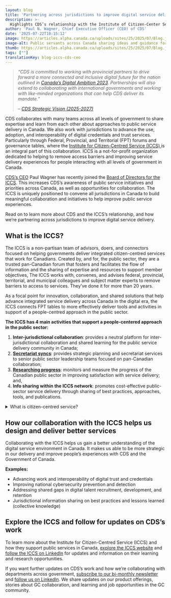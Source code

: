 ```yaml
---
layout: blog
title: 'Partnering across jurisdictions to improve digital service delivery'
description: >-
  Highlights CDS’s relationship with the Institute of Citizen-Center Service (ICCS) and pan-Canadian collaboration.
author: 'Paul N. Wagner, Chief Executive Officer (CEO) of CDS'
date: '2025-07-22T10:15:12'
image: https://articles.alpha.canada.ca/uploads/sites/25/2025/07/Blog.jpg
image-alt: Public servants across Canada sharing ideas and guidance for digital service delivery.
thumb: https://articles.alpha.canada.ca/uploads/sites/25/2025/07/Blog.jpg
tags: [""]
translationKey: blog-iccs-cds-ceo
---
```


<blockquote class="wp-block-quote is-layout-flow wp-block-quote-is-layout-flow">
<p><em>“CDS is committed to working with provincial partners to drive forward a more connected and inclusive digital future for the nation outlined in </em><a href="https://www.canada.ca/en/government/system/digital-government/digital-ambition.html" target="_blank" rel="noreferrer noopener"><em>Canada’s Digital Ambition 2023</em></a><em>. Partnerships will also extend to collaborating with international governments and working with like-minded organizations that can help CDS deliver its mandate.”</em></p>



<p>–<em> </em><a href="https://digital.canada.ca/reports/strategy-2024.pdf?utm_campaign=esdc-edsc-intcomms-24-25&amp;utm_medium=pog&amp;utm_source=iccs-blog&amp;utm_content=cds-strategy-en-250605" target="_blank" rel="noreferrer noopener"><em>CDS Strategic Vision (2025-2027)</em></a></p>
</blockquote>



<p>CDS collaborates with many teams across all levels of government to share expertise and learn from each other about approaches to public service delivery in Canada. We also work with jurisdictions to advance the use, adoption, and interoperability of digital credentials and trust services. Particularly through Federal, Provincial, and Territorial (FPT) forums and governance tables, where the <a href="https://iccs-isac.org/" target="_blank" rel="noreferrer noopener">Institute for Citizen-Centred Service (ICCS) </a>is an integral part of this collaboration. ICCS is a not-for-profit organization dedicated to helping to remove access barriers and improving service delivery experiences for people interacting with all levels of government in Canada. </p>



<p><a href="https://www.linkedin.com/in/paul-n-wagner-3112a13/" target="_blank" rel="noreferrer noopener">CDS’s CEO</a> Paul Wagner has recently joined the <a href="https://iccs-isac.org/our-story/who-we-are/board-of-directors" target="_blank" rel="noreferrer noopener">Board of Directors for the ICCS</a>. This increases CDS’s awareness of public service initiatives and priorities across Canada, as well as opportunities for collaboration. The ICCS is uniquely positioned to convene all jurisdictions in Canada to build meaningful collaboration and initiatives to help improve public service experiences.</p>



<p>Read on to learn more about CDS and the ICCS’s relationship, and how we’re partnering across jurisdictions to improve digital service delivery.</p>



<h2 class="wp-block-heading"><strong>What is the ICCS?</strong></h2>



<p>The ICCS is a non-partisan team of advisors, doers, and connectors focused on helping governments deliver integrated citizen-centred services that work for Canadians. Created by, and for, the public sector, they are a trusted pan-Canadian forum that fosters and facilitates the flow of information and the sharing of expertise and resources to support member objectives, The ICCS works with, convenes, and advises federal, provincial, territorial, and municipal colleagues and subject matter experts to remove barriers to access to services. They’ve done it for more than 20 years.&nbsp;</p>



<p>As a focal point for innovation, collaboration, and shared solutions that help advance integrated service delivery across Canada in the digital era, the ICCS connects FPT tables to more effectively deliver tools and activities in support of a people-centred approach in the public sector.&nbsp;</p>



<p><strong>The ICCS has 4 main activities that support a people-centered approach in the public sector:</strong></p>



<ol class="wp-block-list">
<li><strong>Inter-jurisdictional collaboration</strong>: provides a neutral platform for inter-jurisdictional collaboration and shared learning for the public service delivery community in Canada;</li>



<li><a href="https://iccs-isac.org/our-work/councils" target="_blank" rel="noreferrer noopener"><strong>Secretariat syncs</strong></a>: provides strategic planning and secretariat services to senior public sector leadership teams focused on pan-Canadian collaboration;</li>



<li><a href="https://iccs-isac.org/our-work/measure-and-benchmark" target="_blank" rel="noreferrer noopener"><strong>Researching progress</strong></a>: monitors and measure the progress of the Canadian public sector in improving satisfaction with service delivery; and,</li>



<li><strong>Info sharing within the ICCS network</strong>: promotes cost-effective public-sector service delivery through sharing of best practices, approaches, tools, and publications.</li>
</ol>



<details class="wp-block-cds-snc-accordion"><summary>What is citizen-centred service?</summary>
<p>From the ICCS: <a href="https://iccs-isac.org/our-story/who-we-are/what-is-citizen-centred-service" target="_blank" rel="noreferrer noopener"><strong>There are at least 6 reasons for the public sector to deliver their programs and services with a citizen-centred approach.</strong></a></p>



<ol class="wp-block-list">
<li><strong>Focus on needs, perspectives, improvement priorities, and satisfaction of Canadians.</strong><br>Using a citizen-centred perspective means organizations must focus on service improvement priorities and needs from the individual’s perspective.&nbsp; In a citizen-centred approach, citizen satisfaction becomes the criterion for success, and the basis for results measurement in public sector service delivery.<br></li>



<li><strong>A citizen-centred approach highlights access challenges.</strong><br>Citizens must work through the maze of public sector organizations and services to get what they need. To truly meet citizens’ service needs, governments must work together across levels of government to provide seamless, integrated service to individuals and businesses.<br></li>



<li><strong>Clients of government services are not simply clients.</strong><br>They are more than consumers of government services and usually also taxpayers and citizens which have a personal interest in how they consume services. While clients of the government services in Canada are usually citizens of this country, they may also be potential citizens of Canada, or citizens of another country with a business, professional or personal interest in Canada.<br></li>



<li><strong>Many of the clients of government are involuntary clients.</strong><br>The involuntary client whose service relationship with government can stem from government requirements or citizen obligations. That is one reason why fairness is among the five top drivers of Canadians’ satisfaction with the quality of government service delivery.<br></li>



<li><strong>Balance the distinct interests and needs of different categories of citizens, against the public interest.</strong><br>Governments must balance the interests of immediate or direct clients with those of society as a whole. Public sector organizations must keep in mind that the quality of their service delivery experience contributes to building trust, strengthening client satisfaction, and supporting broader access for all individuals.<br></li>



<li><strong>Canadians form an impression at each service interaction.</strong><br>Creating an impression of an organization or service is about the effectiveness of the public institution and about the potential of democratic government. The service experience either increases or decreases Canadians’ confidence in public institutions. Each interaction—whether in person, online, or by telephone—is an opportunity to build trust and positive sentiment towards the public sector. Moments of truths are proactive and need to be tied to experiences that are important for the client.</li>
</ol>
</details>



<h2 class="wp-block-heading"><strong>How our collaboration with the ICCS helps us design and deliver better services</strong></h2>



<p>Collaborating with the ICCS helps us gain a better understanding of the digital service environment in Canada. It makes us able to be more strategic in our delivery and improve people’s experiences with CDS and the Government of Canada.</p>



<p><strong>Examples:</strong></p>



<ul class="wp-block-list">
<li>Advancing work and interoperability of digital trust and credentials&nbsp;&nbsp;</li>



<li>Improving national cybersecurity prevention and detection</li>



<li>Addressing shared gaps in digital talent recruitment, development, and retention&nbsp;</li>



<li>Jurisdictional information sharing on best practices and lessons learned (collective knowledge)</li>
</ul>



<h2 class="wp-block-heading"><strong>Explore the ICCS and follow for updates on CDS’s work</strong></h2>



<p>To learn more about the Institute for Citizen-Centred Service (ICCS) and how they support public services in Canada, <a href="https://iccs-isac.org/" target="_blank" rel="noreferrer noopener">explore the ICCS website</a> and <a href="https://www.linkedin.com/company/citizenf1rst/posts/?feedView=all" target="_blank" rel="noreferrer noopener">follow the ICCS on LinkedIn</a> for updates and information on their learning and research opportunities.</p>



<p>If you want further updates on CDS’s work and how we’re collaborating with departments across government, <a href="https://us15.campaign-archive.com/home/?u=729a207773f7324e217a1d945&amp;id=eb357181d2" target="_blank" rel="noreferrer noopener">subscribe to our bi-monthly newsletter</a> and <a href="https://www.linkedin.com/company/cds-snc/posts/" target="_blank" rel="noreferrer noopener">follow us on LinkedIn</a>. We share updates on our product offerings, stories about GC collaboration, and learning and job opportunities in the GC community.</p>



<p></p>

